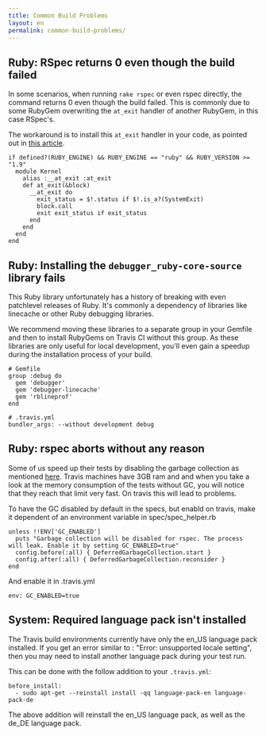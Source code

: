 ```yaml
---
title: Common Build Problems
layout: en
permalink: common-build-problems/
---
```


<div id="toc"></div>

## Ruby: RSpec returns 0 even though the build failed

In some scenarios, when running `rake rspec` or even rspec directly, the command
returns 0 even though the build failed. This is commonly due to some RubyGem
overwriting the `at_exit` handler of another RubyGem, in this case RSpec's.

The workaround is to install this `at_exit` handler in your code, as pointed out
in [this article](http://www.davekonopka.com/2013/rspec-exit-code.html).

    if defined?(RUBY_ENGINE) && RUBY_ENGINE == "ruby" && RUBY_VERSION >= "1.9"
      module Kernel
        alias :__at_exit :at_exit
        def at_exit(&block)
          __at_exit do
            exit_status = $!.status if $!.is_a?(SystemExit)
            block.call
            exit exit_status if exit_status
          end
        end
      end
    end

## Ruby: Installing the `debugger_ruby-core-source` library fails

This Ruby library unfortunately has a history of breaking with even patchlevel
releases of Ruby. It's commonly a dependency of libraries like linecache or
other Ruby debugging libraries.

We recommend moving these libraries to a separate group in your Gemfile and then
to install RubyGems on Travis CI without this group. As these libraries are only
useful for local development, you'll even gain a speedup during the installation
process of your build.

    # Gemfile
    group :debug do
      gem 'debugger'
      gem 'debugger-linecache'
      gem 'rblineprof'
    end

    # .travis.yml
    bundler_args: --without development debug


## Ruby: rspec aborts without any reason

Some of us speed up their tests by disabling the garbage collection as mentioned 
[here](https://ariejan.net/2011/09/24/rspec-speed-up-by-tweaking-ruby-garbage-collection/).
Travis machines have 3GB ram and and when you take a look at the memory consumption 
of the tests without GC, you will notice that they reach that limit very fast. On travis
this will lead to problems. 

To have the GC disabled by default in the specs, but enabld on travis, make it dependent of an 
environment variable in spec/spec_helper.rb

    unless !!ENV['GC_ENABLED']
      puts "Garbage collection will be disabled for rspec. The process will leak. Enable it by setting GC_ENABLED=true"
      config.before(:all) { DeferredGarbageCollection.start }
      config.after(:all) { DeferredGarbageCollection.reconsider }
    end

And enable it in .travis.yml

    env: GC_ENABLED=true


## System: Required language pack isn't installed

The Travis build environments currently have only the en_US language pack installed. 
If you get an error similar to : "Error: unsupported locale setting", then you may need
to install another language pack during your test run.

This can be done with the follow addition to your `.travis.yml`:

    before_install:
      - sudo apt-get --reinstall install -qq language-pack-en language-pack-de

The above addition will reinstall the en\_US language pack, as well as the de\_DE
language pack.
